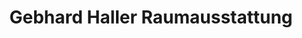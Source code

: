 ---
title: "Gebhard Haller Raumausstattung"
url: /aulendorf/gebhard-haller-raumausstattung/
shop: Raumausstattung
---